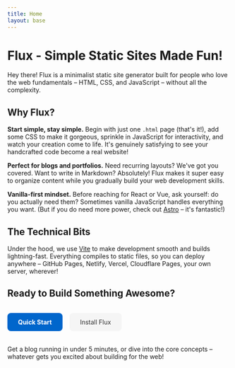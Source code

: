 ```yaml
---
title: Home
layout: base
---
```


# Flux - Simple Static Sites Made Fun!

Hey there! Flux is a minimalist static site generator built for people who love the web fundamentals – HTML, CSS, and JavaScript – without all the complexity.

## Why Flux?

**Start simple, stay simple.** Begin with just one `.html` page (that's it!), add some CSS to make it gorgeous, sprinkle in JavaScript for interactivity, and watch your creation come to life. It's genuinely satisfying to see your handcrafted code become a real website!

**Perfect for blogs and portfolios.** Need recurring layouts? We've got you covered. Want to write in Markdown? Absolutely! Flux makes it super easy to organize content while you gradually build your web development skills.

**Vanilla-first mindset.** Before reaching for React or Vue, ask yourself: do you actually need them? Sometimes vanilla JavaScript handles everything you want. (But if you do need more power, check out [Astro](https://astro.build/) – it's fantastic!)

## The Technical Bits

Under the hood, we use [Vite](http://vite.dev) to make development smooth and builds lightning-fast. Everything compiles to static files, so you can deploy anywhere – GitHub Pages, Netlify, Vercel, Cloudflare Pages, your own server, wherever!

## Ready to Build Something Awesome?

<div style="display: flex; gap: 1rem; margin: 2rem 0;">
  <a href="/quick-start" style="background: #0066cc; color: white; padding: 0.75rem 1.5rem; border-radius: 0.5rem; text-decoration: none; font-weight: bold;">Quick Start</a>
  <a href="/installation" style="background: #f5f5f5; color: #333; padding: 0.75rem 1.5rem; border-radius: 0.5rem; text-decoration: none;">Install Flux</a>
</div>

Get a blog running in under 5 minutes, or dive into the core concepts – whatever gets you excited about building for the web!
